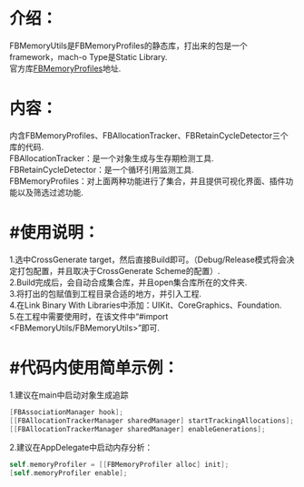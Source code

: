 介绍：
======
FBMemoryUtils是FBMemoryProfiles的静态库，打出来的包是一个framework，mach-o Type是Static Library.<br>
官方库[FBMemoryProfiles](https://github.com/facebook/FBMemoryProfiler)地址.<br>


内容：
======
内含FBMemoryProfiles、FBAllocationTracker、FBRetainCycleDetector三个库的代码.<br>
FBAllocationTracker：是一个对象生成与生存期检测工具.<br>
FBRetainCycleDetector：是一个循环引用监测工具.<br>
FBMemoryProfiles：对上面两种功能进行了集合，并且提供可视化界面、插件功能以及筛选过滤功能.<br>

#使用说明：
========
1.选中CrossGenerate target，然后直接Build即可。（Debug/Release模式将会决定打包配置，并且取决于CrossGenerate Scheme的配置）.<br>
2.Build完成后，会自动合成集合库，并且open集合库所在的文件夹.<br>
3.将打出的包赋值到工程目录合适的地方，并引入工程.<br>
4.在Link Binary With Libraries中添加：UIKit、CoreGraphics、Foundation.<br>
5.在工程中需要使用时，在该文件中“#import <FBMemoryUtils/FBMemoryUtils>”即可.<br>

#代码内使用简单示例：
==================
1.建议在main中启动对象生成追踪<br>
```Objective-C
[FBAssociationManager hook];
[[FBAllocationTrackerManager sharedManager] startTrackingAllocations];
[[FBAllocationTrackerManager sharedManager] enableGenerations];
```


2.建议在AppDelegate中启动内存分析：<br>
```Objective-C
self.memoryProfiler = [[FBMemoryProfiler alloc] init];
[self.memoryProfiler enable];
```
